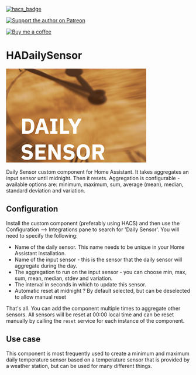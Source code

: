[![hacs_badge](https://img.shields.io/badge/HACS-Default-orange.svg)](https://github.com/hacs/integration)

[![Support the author on Patreon][patreon-shield]][patreon]

[![Buy me a coffee][buymeacoffee-shield]][buymeacoffee]

[patreon-shield]: https://frenck.dev/wp-content/uploads/2019/12/patreon.png
[patreon]: https://www.patreon.com/dutchdatadude

[buymeacoffee]: https://www.buymeacoffee.com/dutchdatadude
[buymeacoffee-shield]: https://www.buymeacoffee.com/assets/img/custom_images/orange_img.png

# HADailySensor
![](logo.png?raw=true)

Daily Sensor custom component for Home Assistant. It takes aggregates an input sensor until midnight. Then it resets.
Aggregation is configurable - available options are: minimum, maximum, sum, average (mean), median, standard deviation and variation.

## Configuration
Install the custom component (preferably using HACS) and then use the Configuration --> Integrations pane to search for 'Daily Sensor'. You will need to specify the following:
- Name of the daily sensor. This name needs to be unique in your Home Assistant installation.
- Name of the input sensor - this is the sensor that the daily sensor will aggregate during the day.
- The aggregation to run on the input sensor - you can choose min, max, sum, mean, median, stdev and variation.
- The interval in seconds in which to update this sensor.
- Automatic reset at midnight ? By default selected, but can be deselected to allow manual reset

That's all. You can add the component multiple times to aggregate other sensors. All sensors will be reset at 00:00 local time and can be reset manually by calling the `reset` service for each instance of the component.

## Use case
This component is most frequently used to create a minimum and maximum daily temperature sensor based on a temperature sensor that is provided by a weather station, but can be used for many different things.
